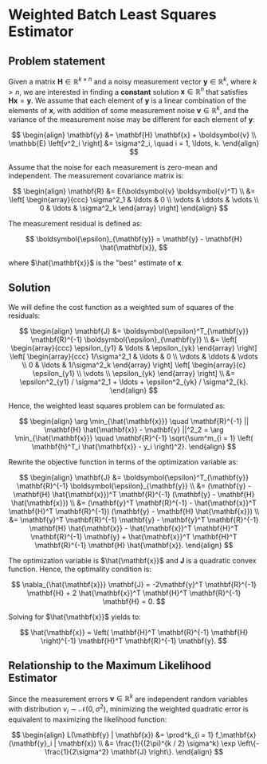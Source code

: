 # Weighted Batch Least Squares Estimator

## Problem statement

Given a matrix $\mathbf{H} \in \mathbb{R}^{k \times n}$ and a noisy measurement vector $\mathbf{y} \in \mathbb{R}^k$, where $k > n$, we are interested in finding a **constant** solution $\mathbf{x} \in \mathbb{R}^n$ that satisfies $\mathbf{H} \mathbf{x} = \mathbf{y}$. We assume that each element of $\mathbf{y}$ is a linear combination of the elements of $\mathbf{x}$, with addition of some measurement noise $\boldsymbol{v} \in \mathbb{R}^k$, and the variance of the measurement noise may be different for each element of $\mathbf{y}$:

$$
\begin{align}
\mathbf{y} &= \mathbf{H} \mathbf{x} + \boldsymbol{v} \\
\mathbb{E} \left[v^2_i \right] &= \sigma^2_i, \quad i = 1, \ldots, k.
\end{align}
$$

Assume that the noise for each measurement is zero-mean and independent. The measurement covariance matrix is:

$$
\begin{align}
\mathbf{R} &= E(\boldsymbol{v} \boldsymbol{v}^T) \\
&= \left[
\begin{array}{ccc}
\sigma^2_1 & \ldots & 0 \\
\vdots & \ddots & \vdots \\
0 & \ldots & \sigma^2_k
\end{array}
\right]
\end{align}
$$

The measurement residual is defined as:

$$
\boldsymbol{\epsilon}_{\mathbf{y}} = \mathbf{y} - \mathbf{H} \hat{\mathbf{x}},
$$

where $\hat{\mathbf{x}}$ is the "best" estimate of $\mathbf{x}$.

## Solution

We will define the cost function as a weighted sum of squares of the residuals:

$$
\begin{align}
\mathbf{J} &= \boldsymbol{\epsilon}^T_{\mathbf{y}} \mathbf{R}^{-1} \boldsymbol{\epsilon}_{\mathbf{y}} \\
&=
\left[
\begin{array}{ccc}
\epsilon_{y1} & \ldots & \epsilon_{yk}
\end{array}
\right]
\left[
\begin{array}{ccc}
1/\sigma^2_1 & \ldots & 0 \\
\vdots & \ddots & \vdots \\
0 & \ldots & 1/\sigma^2_k
\end{array}
\right]
\left[
\begin{array}{c}
\epsilon_{y1} \\ \vdots \\ \epsilon_{yk}
\end{array}
\right] \\
&= \epsilon^2_{y1} / \sigma^2_1 + \ldots + \epsilon^2_{yk} / \sigma^2_{k}.
\end{align}
$$

Hence, the weighted least squares problem can be formulated as:

$$
\begin{align}
\arg \min_{\hat{\mathbf{x}}} \quad \mathbf{R}^{-1} || \mathbf{H} \hat{\mathbf{x}} - \mathbf{y} ||^2_2 = \arg \min_{\hat{\mathbf{x}}} \quad \mathbf{R}^{-1} \sqrt{\sum^m_{i = 1} \left( \mathbf{h}^T_i \hat{\mathbf{x}} - y_i \right)^2}.
\end{align}
$$

Rewrite the objective function in terms of the optimization variable as:

$$
\begin{align}
\mathbf{J} &= \boldsymbol{\epsilon}^T_{\mathbf{y}} \mathbf{R}^{-1} \boldsymbol{\epsilon}_{\mathbf{y}} \\
&= (\mathbf{y} - \mathbf{H} \hat{\mathbf{x}})^T \mathbf{R}^{-1} (\mathbf{y} - \mathbf{H} \hat{\mathbf{x}}) \\
&= (\mathbf{y}^T \mathbf{R}^{-1} - \hat{\mathbf{x}}^T \mathbf{H}^T \mathbf{R}^{-1}) (\mathbf{y} - \mathbf{H} \hat{\mathbf{x}}) \\
&= \mathbf{y}^T \mathbf{R}^{-1} \mathbf{y} - \mathbf{y}^T \mathbf{R}^{-1} \mathbf{H} \hat{\mathbf{x}} - \hat{\mathbf{x}}^T \mathbf{H}^T \mathbf{R}^{-1} \mathbf{y} + 
\hat{\mathbf{x}}^T \mathbf{H}^T \mathbf{R}^{-1} \mathbf{H} \hat{\mathbf{x}}.
\end{align}
$$

The optimization variable is $\hat{\mathbf{x}}$ and $\mathbf{J}$ is a quadratic convex function. Hence, the optimality condition is:

$$
\nabla_{\hat{\mathbf{x}}} \mathbf{J} = -2\mathbf{y}^T \mathbf{R}^{-1} \mathbf{H} + 2 \hat{\mathbf{x}}^T \mathbf{H}^T \mathbf{R}^{-1} \mathbf{H} = 0.
$$

Solving for $\hat{\mathbf{x}}$ yields to:

$$
\hat{\mathbf{x}} = \left( \mathbf{H}^T \mathbf{R}^{-1} \mathbf{H} \right)^{-1} \mathbf{H}^T \mathbf{R}^{-1} \mathbf{y}.
$$

## Relationship to the Maximum Likelihood Estimator

Since the measurement errors $\boldsymbol{v} \in \mathbb{R}^k$ are independent random variables with distribution $v_i \sim \mathcal{N}(0, \sigma^2)$, minimizing the weighted quadratic error is equivalent to maximizing the likelihood function:

$$
\begin{align}
L(\mathbf{y} | \mathbf{x}) &= \prod^k_{i = 1} f_\mathbf{x} (\mathbf{y}_i | \mathbf{x}) \\
&= \frac{1}{(2\pi)^{k / 2} \sigma^k} \exp \left\{-\frac{1}{2\sigma^2} \mathbf{J} \right\}.
\end{align}
$$
